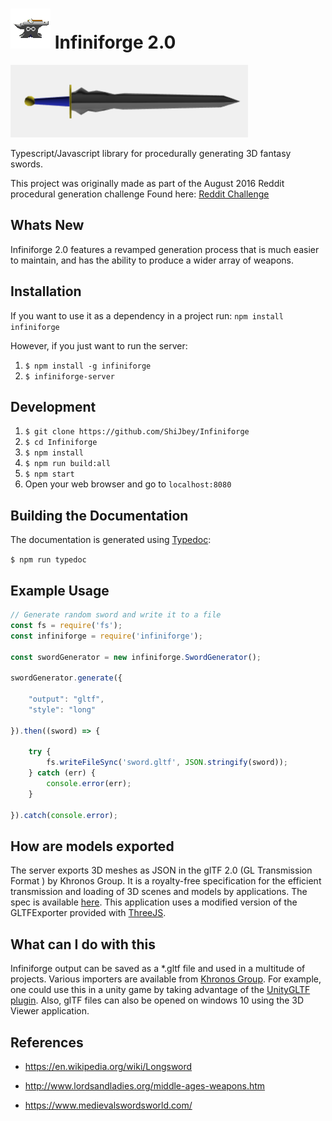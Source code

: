 # ![](server/www/anvil.png) Infiniforge 2.0

![screenshot](screenshot.png)

Typescript/Javascript library for procedurally generating 3D fantasy swords.

This project was originally made as part of the August 2016 Reddit procedural generation challenge
Found here: [Reddit Challenge](https://www.reddit.com/r/proceduralgeneration/comments/4wubjy/monthly_challenge_9_august_2016_procedural_weapons/)

## Whats New

Infiniforge 2.0 features a revamped generation process that
is much easier to maintain, and has the ability to produce
a wider array of weapons.

## Installation

If you want to use it as a dependency in a project run:
```npm install infiniforge```

However, if you just want to run the server:
1. ```$ npm install -g infiniforge```
2. ```$ infiniforge-server```

## Development

1. ```$ git clone https://github.com/ShiJbey/Infiniforge```
2. ```$ cd Infiniforge```
3. ```$ npm install```
4. ```$ npm run build:all```
5. ```$ npm start```
6. Open your web browser and go to ```localhost:8080```

## Building the Documentation

The documentation is generated using [Typedoc](https://typedoc.org):

 ```$ npm run typedoc```

## Example Usage

```javascript
// Generate random sword and write it to a file
const fs = require('fs');
const infiniforge = require('infiniforge');

const swordGenerator = new infiniforge.SwordGenerator();

swordGenerator.generate({

    "output": "gltf",
    "style": "long"

}).then((sword) => {

    try {
        fs.writeFileSync('sword.gltf', JSON.stringify(sword));
    } catch (err) {
        console.error(err);
    }

}).catch(console.error);
```

## How are models exported

The server exports 3D meshes as JSON in the
glTF 2.0 (GL Transmission Format ) by Khronos Group. It is a royalty-free
specification for the efficient transmission and loading of 3D scenes and
models by applications. The spec is available [here](https://www.khronos.org/gltf/ "glTF Overview").
This application uses a modified version of the GLTFExporter provided
with [ThreeJS](https://threejs.org/docs/#examples/exporters/GLTFExporter).

## What can I do with this

Infiniforge output can be saved as a *.gltf file and used in a multitude of projects. Various importers are
available from [Khronos Group](https://www.khronos.org/gltf/). For example, one could use this
in a unity game by taking advantage of the [UnityGLTF plugin](https://github.com/KhronosGroup/UnityGLTF). Also, glTF files can also be opened on windows 10 using the 3D Viewer application.

## References

* https://en.wikipedia.org/wiki/Longsword

* http://www.lordsandladies.org/middle-ages-weapons.htm

* https://www.medievalswordsworld.com/
